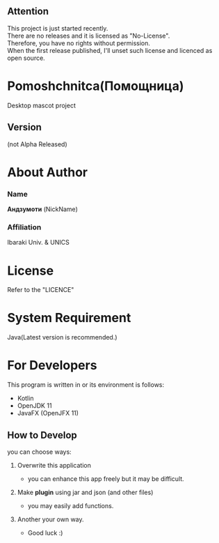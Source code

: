 ## Attention
This project is just started recently.  
There are no releases and it is licensed as "No-License".  
Therefore, you have no rights without permission.  
When the first release published, I'll unset such license and licenced as open source.

# Pomoshchnitca(Помощница)
Desktop mascot project

## Version
(not Alpha Released)

# About Author
### Name
**Андзумоти** (NickName)  
### Affiliation
Ibaraki Univ. & UNICS

# License
Refer to the "LICENCE"

# System Requirement
Java(Latest version is recommended.)

# For Developers
This program is written in or its environment is follows:  
- Kotlin
- OpenJDK 11
- JavaFX (OpenJFX 11)

## How to Develop
you can choose ways:

1. Overwrite this application
	
	- you can enhance this app freely but it may be difficult.
	
1. Make **plugin** using jar and json (and other files)

	- you may easily add functions.
	
1. Another your own way.

	- Good luck :)
